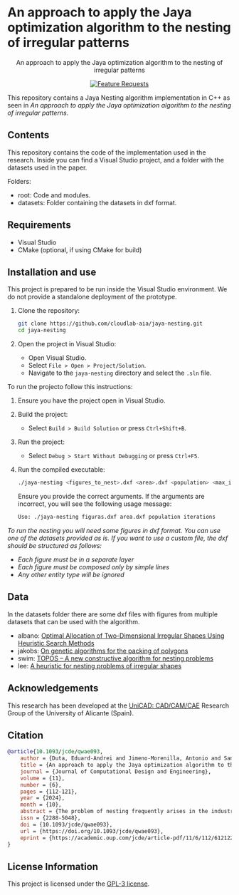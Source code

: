 <h1 aligh="center">An approach to apply the Jaya optimization algorithm to the nesting of irregular patterns</h1>
<p align="center">An approach to apply the Jaya optimization algorithm to the nesting of irregular patterns</p>

<p align="center">
  <a href="https://doi.org/10.1093/jcde/qwae093">
    <img src="https://img.shields.io/badge/Journal%20of%20Computational%20Design%20and%20Engineering-2024-orange" alt="Feature Requests">
  </a>
</p>

This repository contains a Jaya Nesting algorithm implementation in C++ as seen in *An approach to apply the Jaya optimization algorithm to the nesting of irregular patterns*.

## Contents
This repository contains the code of the implementation used in the research. Inside you can find a Visual Studio project, and a folder with the datasets used in the paper.

Folders:
- root: Code and modules.
- datasets: Folder containing the datasets in dxf format.

## Requirements
- Visual Studio
- CMake (optional, if using CMake for build)

## Installation and use
This project is prepared to be run inside the Visual Studio environment. We do not provide a standalone deployment of the prototype.

1. Clone the repository:
    ```sh
    git clone https://github.com/cloudlab-aia/jaya-nesting.git
    cd jaya-nesting
    ```

2. Open the project in Visual Studio:
    - Open Visual Studio.
    - Select `File > Open > Project/Solution`.
    - Navigate to the `jaya-nesting` directory and select the `.sln` file.

To run the projecto follow this instructions:

1. Ensure you have the project open in Visual Studio.

2. Build the project:
    - Select `Build > Build Solution` or press `Ctrl+Shift+B`.

3. Run the project:
    - Select `Debug > Start Without Debugging` or press `Ctrl+F5`.

4. Run the compiled executable:
    ```sh
    ./jaya-nesting <figures_to_nest>.dxf <area>.dxf <population> <max_iterations>
    ```
    Ensure you provide the correct arguments. If the arguments are incorrect, you will see the following usage message:
    ```sh
    Uso: ./jaya-nesting figuras.dxf area.dxf population iterations
    ```

*To run the nesting you will need some figures in dxf format. You can use one of the datasets provided as is. If you want to use a custom file, the dxf should be structured as follows:*

- *Each figure must be in a separate layer*
- *Each figure must be composed only by simple lines*
- *Any other entity type will be ignored*

## Data

In the datasets folder there are some dxf files with figures from multiple datasets that can be used with the algorithm.

- albano: [Optimal Allocation of Two-Dimensional Irregular Shapes Using Heuristic Search Methods](https://doi.org/10.1109/TSMC.1980.4308483)
- jakobs: [On genetic algorithms for the packing of polygons](https://doi.org/10.1016/0377-2217(94)00166-9)
- swim: [TOPOS – A new constructive algorithm for nesting problems](http://dx.doi.org/10.1007/s002910050105)
- lee: [A heuristic for nesting problems of irregular shapes](https://doi.org/10.1016/j.cad.2008.02.008)

## Acknowledgements
This research has been developed at the [UniCAD: CAD/CAM/CAE](https://www.researchgate.net/lab/UniCAD-Antonio-Jimeno-Morenilla) Research Group of the University of Alicante (Spain).


## Citation
```bibtex
@article{10.1093/jcde/qwae093,
    author = {Duta, Eduard-Andrei and Jimeno-Morenilla, Antonio and Sanchez-Romero, Jose-Luis and Macia-Lillo, Antonio and Mora-Mora, Higinio},
    title = {An approach to apply the Jaya optimization algorithm to the nesting of irregular patterns},
    journal = {Journal of Computational Design and Engineering},
    volume = {11},
    number = {6},
    pages = {112-121},
    year = {2024},
    month = {10},
    abstract = {The problem of nesting frequently arises in the industrial environment, and it has a strong ecological and economic impact in the manufacturing processes. It basically consists of placing a set of pieces (polygons) on a material sheet, making sure that the pieces do not overlap and that they do not exceed the boundaries of the sheet. With regard to irregular 2D polygons, the problem is NP-complete. Therefore, different heuristics have been developed so as to cope with the problem. In this paper, the application of the Jaya metaheuristic algorithm to the nesting problem is proposed. This algorithm has been already applied to several engineering problems and has generally demonstrated better results than most metaheuristic algorithms. In this paper, the Jaya algorithm has been adapted to the specific features of the nesting problem so as to optimize the placement of pieces on a sheet, with the objective of minimizing material waste and computational time. The results of our experimentation demonstrate the algorithm’s effectiveness in reducing the convex hull area across various datasets, showing potential in solving complex, irregular shape nesting problems. This research provides a new application of the Jaya algorithm and opens ways for future work in optimization techniques and parameter-free heuristic algorithms for nesting.},
    issn = {2288-5048},
    doi = {10.1093/jcde/qwae093},
    url = {https://doi.org/10.1093/jcde/qwae093},
    eprint = {https://academic.oup.com/jcde/article-pdf/11/6/112/61212299/qwae093.pdf},
}
```

## License Information
This project is licensed under the <a href="LICENSE.txt">GPL-3 license</a>.
